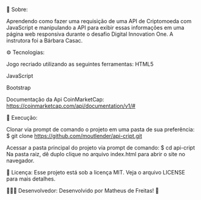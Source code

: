 📓 Sobre:

Aprendendo como fazer uma requisição de uma API de Criptomoeda com JavaScript e manipulando a API para exibir essas informações em uma página web responsiva durante o desafio Digital Innovation One. A instrutora foi a Bárbara Casac. 


⚙️ Tecnologias:

Jogo recriado utilizando as seguintes ferramentas:
HTML5

JavaScript

Bootstrap

Documentação da Api CoinMarketCap: https://coinmarketcap.com/api/documentation/v1/#


💾 Execução:

Clonar via prompt de comando o projeto em uma pasta de sua preferência:
$ git clone https://github.com/moutlender/api-cript.git

Acessar a pasta principal do projeto via prompt de comando:
$ cd api-cript
Na pasta raiz, dê duplo clique no arquivo index.html para abrir o site no navegador.


🔐 Licença:
Esse projeto está sob a licença MIT. Veja o arquivo LICENSE para mais detalhes.


🙋🏽‍♂️ Desenvolvedor:
 Desenvolvido por Matheus de Freitas! 💜